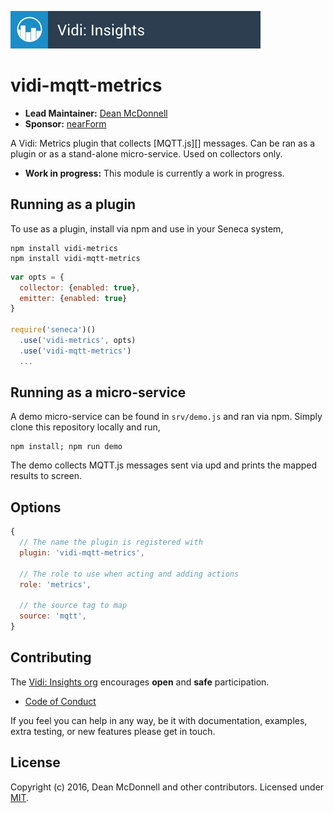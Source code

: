![Banner][]

# vidi-mqtt-metrics
- __Lead Maintainer:__ [Dean McDonnell][Lead]
- __Sponsor:__ [nearForm][Sponsor]

A Vidi: Metrics plugin that collects [MQTT.js][] messages. Can be ran as a plugin or as a
stand-alone micro-service. Used on collectors only.

- __Work in progress:__ This module is currently a work in progress.

## Running as a plugin
To use as a plugin, install via npm and use in your Seneca system,

```
npm install vidi-metrics
npm install vidi-mqtt-metrics
```

```js
var opts = {
  collector: {enabled: true},
  emitter: {enabled: true}
}

require('seneca')()
  .use('vidi-metrics', opts)
  .use('vidi-mqtt-metrics')
  ...
```

## Running as a micro-service
A demo micro-service can be found in `srv/demo.js` and ran via npm. Simply clone this repository
locally and run,

```
npm install; npm run demo
```

The demo collects MQTT.js messages sent via upd and prints the mapped results to screen.

## Options

```js
{
  // The name the plugin is registered with
  plugin: 'vidi-mqtt-metrics',

  // The role to use when acting and adding actions
  role: 'metrics',

  // the source tag to map
  source: 'mqtt',
}

```

## Contributing
The [Vidi: Insights org][Org] encourages __open__ and __safe__ participation.

- [Code of Conduct][CoC]

If you feel you can help in any way, be it with documentation, examples, extra testing, or new
features please get in touch.

## License
Copyright (c) 2016, Dean McDonnell and other contributors.
Licensed under [MIT][].

[Banner]: https://raw.githubusercontent.com/vidi-insights/org/master/assets/vidi-banner.png
[Lead]: https://github.com/mcdonnelldean
[Sponsor]: http://www.nearform.com/
[Org]: https://github.com/vidi-insights
[CoC]: https://github.com/vidi-insights/org/blob/master/code-of-conduct.md
[MIT]: ./LICENSE

[Toolbag]: https://github.com/continuationlabs/toolbag
[Seneca]: http://senecajs.org
